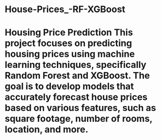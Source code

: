 # House-Prices_-RF-XGBoost
# Housing Price Prediction   This project focuses on predicting housing prices using machine learning techniques, specifically Random Forest and XGBoost. The goal is to develop models that accurately forecast house prices based on various features, such as square footage, number of rooms, location, and more.

